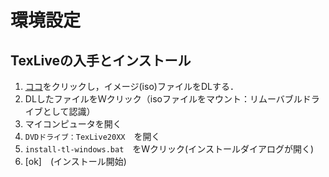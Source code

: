 # 環境設定

## TexLiveの入手とインストール
1. [ココ](https://ftp.jaist.ac.jp/pub/CTAN/systems/texlive/Images/texlive.iso)をクリックし，イメージ(iso)ファイルをDLする．
2. DLしたファイルをＷクリック（isoファイルをマウント：リムーバブルドライブとして認識）
3. マイコンピュータを開く
4. `DVDドライブ：TexLive20XX`　を開く
5. `install-tl-windows.bat`　をWクリック(インストールダイアログが開く)
6. [ok]　(インストール開始)


